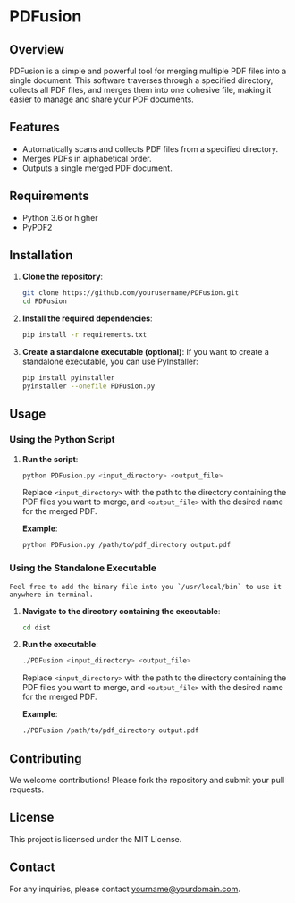 # PDFusion

## Overview

PDFusion is a simple and powerful tool for merging multiple PDF files into a single document. This software traverses through a specified directory, collects all PDF files, and merges them into one cohesive file, making it easier to manage and share your PDF documents.

## Features

- Automatically scans and collects PDF files from a specified directory.
- Merges PDFs in alphabetical order.
- Outputs a single merged PDF document.

## Requirements

- Python 3.6 or higher
- PyPDF2

## Installation

1. **Clone the repository**:
   ```sh
   git clone https://github.com/yourusername/PDFusion.git
   cd PDFusion
   ```

2. **Install the required dependencies**:
   ```sh
   pip install -r requirements.txt
   ```

3. **Create a standalone executable (optional)**:
   If you want to create a standalone executable, you can use PyInstaller:
   ```sh
   pip install pyinstaller
   pyinstaller --onefile PDFusion.py
   ```

## Usage

### Using the Python Script

1. **Run the script**:
   ```sh
   python PDFusion.py <input_directory> <output_file>
   ```
   Replace `<input_directory>` with the path to the directory containing the PDF files you want to merge, and `<output_file>` with the desired name for the merged PDF.

   **Example**:
   ```sh
   python PDFusion.py /path/to/pdf_directory output.pdf
   ```

### Using the Standalone Executable
    Feel free to add the binary file into you `/usr/local/bin` to use it anywhere in terminal.

1. **Navigate to the directory containing the executable**:
   ```sh
   cd dist
   ```

2. **Run the executable**:
   ```sh
   ./PDFusion <input_directory> <output_file>
   ```
   Replace `<input_directory>` with the path to the directory containing the PDF files you want to merge, and `<output_file>` with the desired name for the merged PDF.

   **Example**:
   ```sh
   ./PDFusion /path/to/pdf_directory output.pdf
   ```

## Contributing

We welcome contributions! Please fork the repository and submit your pull requests.

## License

This project is licensed under the MIT License.

## Contact

For any inquiries, please contact [yourname@yourdomain.com](mailto:paulestephan@proton.me).
